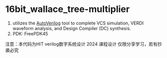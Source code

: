 # 16bit_wallace_tree-multiplier

1. utilizes the [AutoVerilog](https://github.com/liuss47/AutoVerilog) tool to complete VCS simulation, VERDI waveform analysis, and Design Compiler (DC) synthesis. 
2. PDK: FreePDK45

注意：本代码为HIT verilog数字系统设计 2024 课程设计 
仅限分享学习，若有抄袭必究
